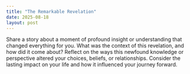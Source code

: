 ```yaml
---
title: "The Remarkable Revelation"
date: 2025-08-18
layout: post
---
```


Share a story about a moment of profound insight or understanding that changed everything for you. What was the context of this revelation, and how did it come about? Reflect on the ways this newfound knowledge or perspective altered your choices, beliefs, or relationships. Consider the lasting impact on your life and how it influenced your journey forward.
